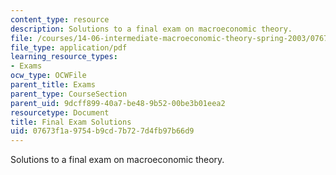```yaml
---
content_type: resource
description: Solutions to a final exam on macroeconomic theory.
file: /courses/14-06-intermediate-macroeconomic-theory-spring-2003/07673f1a9754b9cd7b727d4fb97b66d9_final_solutions.pdf
file_type: application/pdf
learning_resource_types:
- Exams
ocw_type: OCWFile
parent_title: Exams
parent_type: CourseSection
parent_uid: 9dcff899-40a7-be48-9b52-00be3b01eea2
resourcetype: Document
title: Final Exam Solutions
uid: 07673f1a-9754-b9cd-7b72-7d4fb97b66d9
---
```

Solutions to a final exam on macroeconomic theory.

